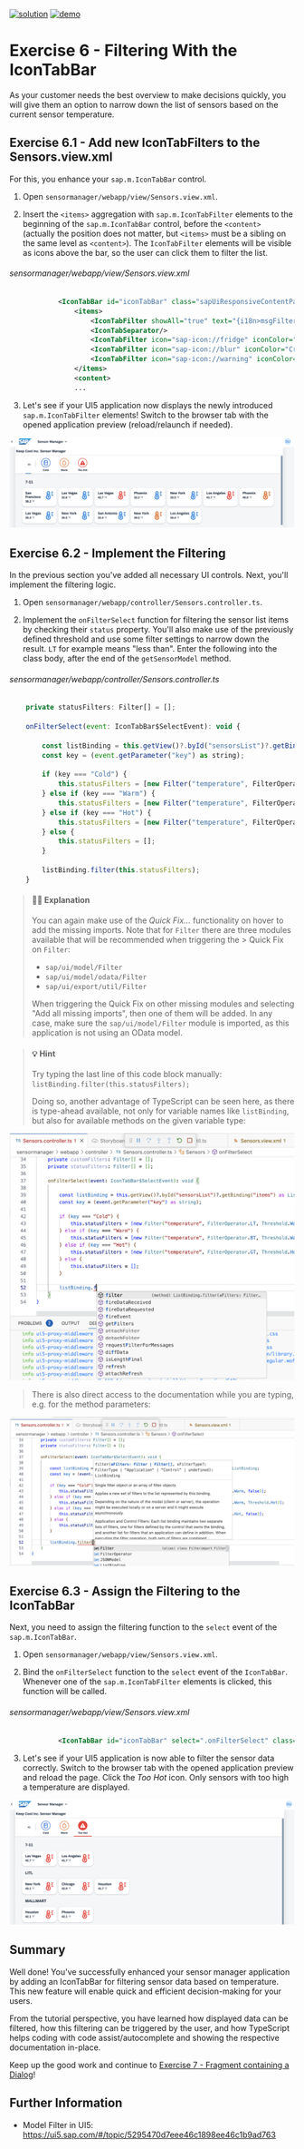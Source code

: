 [![solution](https://flat.badgen.net/badge/solution/available/green?icon=github)](https://github.com/SAP-samples/teched2023-AD283v/tree/code/exercises/ex6)
[![demo](https://flat.badgen.net/badge/demo/deployed/blue?icon=github)](https://sap-samples.github.io/teched2023-AD283v/ex6/test/flpSandbox-cdn.html?sap-ui-xx-viewCache=false#keepcoolsensormanager-display)

# Exercise 6 - Filtering With the IconTabBar

As your customer needs the best overview to make decisions quickly, you will give them an option to narrow down the list of sensors based on the current sensor temperature.

## Exercise 6.1 - Add new IconTabFilters to the Sensors.view.xml

For this, you enhance your `sap.m.IconTabBar` control.

1. Open `sensormanager/webapp/view/Sensors.view.xml`.

2. Insert the `<items>` aggregation with `sap.m.IconTabFilter` elements to the beginning of the `sap.m.IconTabBar` control, before the `<content>` (actually the position does not matter, but `<items>` must be a sibling on the same level as `<content>`). The `IconTabFilter` elements will be visible as icons above the bar, so the user can click them to filter the list.

###### sensormanager/webapp/view/Sensors.view.xml

```xml
            <IconTabBar id="iconTabBar" class="sapUiResponsiveContentPadding">
                <items>
                    <IconTabFilter showAll="true" text="{i18n>msgFilterAll}" key="All"/>
                    <IconTabSeparator/>
                    <IconTabFilter icon="sap-icon://fridge" iconColor="Default" text="{i18n>msgFilterCold}" key="Cold"/>
                    <IconTabFilter icon="sap-icon://blur" iconColor="Critical" text="{i18n>msgFilterWarm}" key="Warm"/>
                    <IconTabFilter icon="sap-icon://warning" iconColor="Negative" text="{i18n>msgFilterHot}" key="Hot"/>
                </items>
                <content>
                ...
```

3. Let's see if your UI5 application now displays the newly introduced `sap.m.IconTabFilter` elements! Switch to the browser tab with the opened application preview (reload/relaunch if needed).

![](images/06_01_0010.png)

## Exercise 6.2 - Implement the Filtering

In the previous section you've added all necessary UI controls. Next, you'll implement the filtering logic.

1. Open `sensormanager/webapp/controller/Sensors.controller.ts`.

2. Implement the `onFilterSelect` function for filtering the sensor list items by checking their `status` property. You'll also make use of the previously defined threshold and use some filter settings to narrow down the result. `LT` for example means "less than". Enter the following into the class body, after the end of the `getSensorModel` method.

###### sensormanager/webapp/controller/Sensors.controller.ts

```js
    private statusFilters: Filter[] = [];

    onFilterSelect(event: IconTabBar$SelectEvent): void {

        const listBinding = this.getView()?.byId("sensorsList")?.getBinding("items") as ListBinding;
        const key = (event.getParameter("key") as string);

        if (key === "Cold") {
            this.statusFilters = [new Filter("temperature", FilterOperator.LT, Threshold.Warm, false)];
        } else if (key === "Warm") {
            this.statusFilters = [new Filter("temperature", FilterOperator.BT, Threshold.Warm, Threshold.Hot)];
        } else if (key === "Hot") {
            this.statusFilters = [new Filter("temperature", FilterOperator.GT, Threshold.Hot, false)];
        } else {
            this.statusFilters = [];
        }

        listBinding.filter(this.statusFilters);
    }
```

> #### 🧑‍🎓 Explanation
> You can again make use of the *Quick Fix...* functionality on hover to add the missing imports. Note that for `Filter` there are three modules available that will be recommended when triggering the > Quick Fix on `Filter`:
> - `sap/ui/model/Filter`
> - `sap/ui/model/odata/Filter`
> - `sap/ui/export/util/Filter`
>
>When triggering the Quick Fix on other missing modules and selecting "Add all missing imports", then one of them will be added. In any case, make sure the `sap/ui/model/Filter` module is imported, as this application is not using an OData model.

> #### 💡 Hint
> Try typing the last line of this code block manually: `listBinding.filter(this.statusFilters);` 
>
> Doing so, another advantage of TypeScript can be seen here, as there is type-ahead available, not only for variable names like `listBinding`, but also for available methods on the given variable type:
> 
![](images/06_02_0010.png)
>
> There is also direct access to the documentation while you are typing, e.g. for the method parameters:
>
![](images/06_02_0020.png)

## Exercise 6.3 - Assign the Filtering to the IconTabBar

Next, you need to assign the filtering function to the `select` event of the `sap.m.IconTabBar`.

1. Open `sensormanager/webapp/view/Sensors.view.xml`.

2. Bind the `onFilterSelect` function to the `select` event of the `IconTabBar`. Whenever one of the `sap.m.IconTabFilter` elements is clicked, this function will be called.

###### sensormanager/webapp/view/Sensors.view.xml

```xml
            <IconTabBar id="iconTabBar" select=".onFilterSelect" class="sapUiResponsiveContentPadding">
```

3. Let's see if your UI5 application is now able to filter the sensor data correctly. Switch to the browser tab with the opened application preview and reload the page. Click the *Too Hot* icon. Only sensors with too high a temperature are displayed.

![](images/06_03_0010.png)

## Summary

Well done! You've successfully enhanced your sensor manager application by adding an IconTabBar for filtering sensor data based on temperature. This new feature will enable quick and efficient decision-making for your users.

From the tutorial perspective, you have learned how displayed data can be filtered, how this filtering can be triggered by the user, and how TypeScript helps coding with code assist/autocomplete and showing the respective documentation in-place.

Keep up the good work and continue to [Exercise 7 - Fragment containing a Dialog](../ex7/README.md)!

## Further Information

* Model Filter in UI5: https://ui5.sap.com/#/topic/5295470d7eee46c1898ee46c1b9ad763
